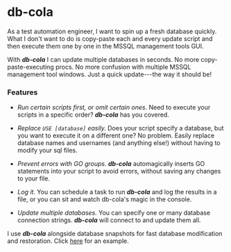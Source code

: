 # db-cola

As a test automation engineer, I want to spin up a fresh database quickly. What I don't want to do is copy-paste each and every update script and then execute them one by one in the MSSQL management tools GUI.

With **_db-cola_** I can update multiple databases in seconds. No more copy-paste-executing procs. No more confusion with multiple MSSQL management tool windows. Just a quick update---the way it should be!

### Features

- *Run certain scripts first, or omit certain ones.* Need to execute your scripts in a specific order? **_db-cola_** has you covered.

- *Replace `USE [database]` easily.* Does your script specify a database, but you want to execute it on a different one? No problem. Easily replace database names and usernames (and anything else!) without having to modify your sql files.

- *Prevent errors with GO groups.* **_db-cola_** automagically inserts GO statements into your script to avoid errors, without saving any changes to your file.

- *Log it.* You can schedule a task to run **_db-cola_** and log the results in a file, or you can sit and watch db-cola's magic in the console.

- *Update multiple databases.* You can specify one or many database connection strings. **_db-cola_** will connect to and update them all.



I use **_db-cola_** alongside database snapshots for fast database modification and restoration. Click [here](http://stackoverflow.com/questions/29435773/proper-way-to-maintain-database-known-state-by-rolling-back-transactions-in-nuni/29549716#29549716) for an example.

